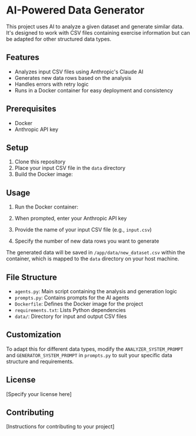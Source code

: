 # AI-Powered Data Generator

This project uses AI to analyze a given dataset and generate similar data. It's designed to work with CSV files containing exercise information but can be adapted for other structured data types.

## Features

- Analyzes input CSV files using Anthropic's Claude AI
- Generates new data rows based on the analysis
- Handles errors with retry logic
- Runs in a Docker container for easy deployment and consistency

## Prerequisites

- Docker
- Anthropic API key

## Setup

1. Clone this repository
2. Place your input CSV file in the `data` directory
3. Build the Docker image:


## Usage

1. Run the Docker container:

2. When prompted, enter your Anthropic API key
3. Provide the name of your input CSV file (e.g., `input.csv`)
4. Specify the number of new data rows you want to generate

The generated data will be saved in `/app/data/new_dataset.csv` within the container, which is mapped to the `data` directory on your host machine.

## File Structure

- `agents.py`: Main script containing the analysis and generation logic
- `prompts.py`: Contains prompts for the AI agents
- `Dockerfile`: Defines the Docker image for the project
- `requirements.txt`: Lists Python dependencies
- `data/`: Directory for input and output CSV files

## Customization

To adapt this for different data types, modify the `ANALYZER_SYSTEM_PROMPT` and `GENERATOR_SYSTEM_PROMPT` in `prompts.py` to suit your specific data structure and requirements.

## License

[Specify your license here]

## Contributing

[Instructions for contributing to your project]